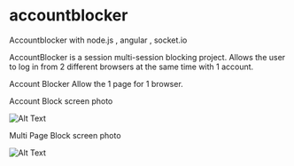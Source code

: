 # accountblocker
Accountblocker with node.js , angular , socket.io

AccountBlocker is a session multi-session blocking project.
Allows the user to log in from 2 different browsers at the same time with 1 account.

Account Blocker Allow the 1 page for 1 browser.

Account Block screen photo

![Alt Text](https://media.giphy.com/media/mbcrUnpgY1Q6BHIheh/giphy.gif)

Multi Page Block screen photo

![Alt Text](https://media.giphy.com/media/CBoCqjdnftvu1qefZb/giphy.gif)

